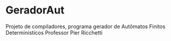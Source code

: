 # GeradorAut
Projeto de compiladores, programa gerador de Autômatos Finitos Determinísticos
Professor Pier Ricchetti
